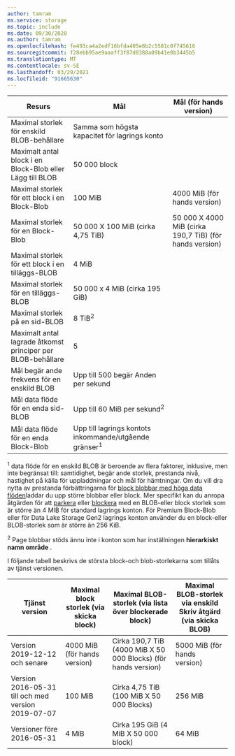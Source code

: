 ```yaml
---
author: tamram
ms.service: storage
ms.topic: include
ms.date: 09/30/2020
ms.author: tamram
ms.openlocfilehash: fe493ca4a2edf16bfda405e8b2c5581c0f745616
ms.sourcegitcommit: f28ebb95ae9aaaff3f87d8388a09b41e0b3445b5
ms.translationtype: MT
ms.contentlocale: sv-SE
ms.lasthandoff: 03/29/2021
ms.locfileid: "91665630"
---
```

| Resurs | Mål | Mål (för hands version) |
|-|-|-|
| Maximal storlek för enskild BLOB-behållare | Samma som högsta kapacitet för lagrings konto |  |
| Maximalt antal block i en Block-Blob eller Lägg till BLOB | 50 000 block |  |
| Maximal storlek för ett block i en Block-Blob | 100 MiB | 4000 MiB (för hands version) |
| Maximal storlek för en Block-Blob | 50 000 X 100 MiB (cirka 4,75 TiB) | 50 000 X 4000 MiB (cirka 190,7 TiB) (för hands version) |
| Maximal storlek för ett block i en tilläggs-BLOB | 4 MiB |  |
| Maximal storlek för en tilläggs-BLOB | 50 000 x 4 MiB (cirka 195 GiB) |  |
| Maximal storlek på en sid-BLOB | 8 TiB<sup>2</sup> |  |
| Maximalt antal lagrade åtkomst principer per BLOB-behållare | 5 |  |
| Mål begär ande frekvens för en enskild BLOB | Upp till 500 begär Anden per sekund |  |
| Mål data flöde för en enda sid-BLOB | Upp till 60 MiB per sekund<sup>2</sup> |  |
| Mål data flöde för en enda Block-Blob | Upp till lagrings kontots inkommande/utgående gränser<sup>1</sup> |  |

<sup>1</sup> data flöde för en enskild BLOB är beroende av flera faktorer, inklusive, men inte begränsat till: samtidighet, begär ande storlek, prestanda nivå, hastighet på källa för uppladdningar och mål för hämtningar. Om du vill dra nytta av prestanda förbättringarna för [block blobbar med höga data flöden](https://azure.microsoft.com/blog/high-throughput-with-azure-blob-storage/)laddar du upp större blobbar eller block. Mer specifikt kan du anropa åtgärden för att [parkera](/rest/api/storageservices/put-blob) eller [blockera](/rest/api/storageservices/put-block) med en BLOB-eller block storlek som är större än 4 MIB för standard lagrings konton. För Premium Block-Blob eller för Data Lake Storage Gen2 lagrings konton använder du en block-eller BLOB-storlek som är större än 256 KiB.

<sup>2</sup> Page blobbar stöds ännu inte i konton som har inställningen **hierarkiskt namn område** .

I följande tabell beskrivs de största block-och blob-storlekarna som tillåts av tjänst versionen.

| Tjänst version | Maximal block storlek (via skicka block) | Maximal BLOB-storlek (via lista över blockerade block) | Maximal BLOB-storlek via enskild Skriv åtgärd (via skicka BLOB) |
|-|-|-|-|
| Version 2019-12-12 och senare | 4000 MiB (för hands version) | Cirka 190,7 TiB (4000 MiB X 50 000 Blocks) (för hands version) | 5000 MiB (för hands version) |
| Version 2016-05-31 till och med version 2019-07-07 | 100 MiB | Cirka 4,75 TiB (100 MiB X 50 000 Blocks) | 256 MiB |
| Versioner före 2016-05-31 | 4 MiB | Cirka 195 GiB (4 MiB X 50 000 block) | 64 MiB |
